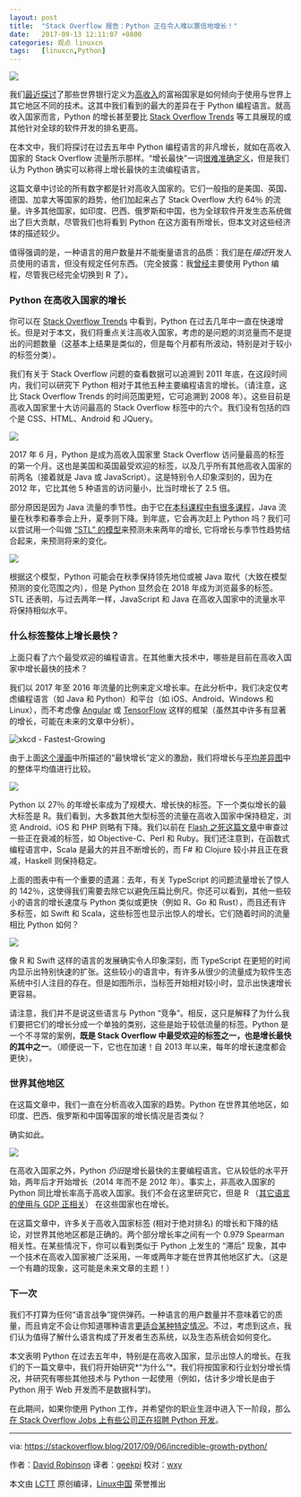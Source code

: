 ```yaml
---
layout: post
title:	"Stack Overflow 报告：Python 正在令人难以置信地增长！"
date:	2017-09-13 12:11:07 +0800 
categories:	观点 linuxcn 
tags:	[linuxcn,Python]
---
```



![](/Asserts/Images/album/201709/13/121049sgsq6s2tzt6sugow.jpg)


我们[最近探讨](https://stackoverflow.blog/2017/08/29/tale-two-industries-programming-languages-differ-wealthy-developing-countries/?utm_source=so-owned&utm_medium=blog&utm_campaign=gen-blog&utm_content=blog-link&utm_term=incredible-growth-python)了那些世界银行定义为[高收入](https://en.wikipedia.org/wiki/World_Bank_high-income_economy)的富裕国家是如何倾向于使用与世界上其它地区不同的技术。这其中我们看到的最大的差异在于 Python 编程语言。就高收入国家而言，Python 的增长甚至要比 [Stack Overflow Trends](https://insights.stackoverflow.com/trends?tags=python%2Cjavascript%2Cjava%2Cc%23%2Cphp%2Cc%2B%2B&utm_source=so-owned&utm_medium=blog&utm_campaign=gen-blog&utm_content=blog-link&utm_term=incredible-growth-python) 等工具展现的或其他针对全球的软件开发的排名更高。


在本文中，我们将探讨在过去五年中 Python 编程语言的非凡增长，就如在高收入国家的 Stack Overflow 流量所示那样。“增长最快”一词[很难准确定义](https://xkcd.com/1102/)，但是我们认为 Python 确实可以称得上增长最快的主流编程语言。


这篇文章中讨论的所有数字都是针对高收入国家的。它们一般指的是美国、英国、德国、加拿大等国家的趋势，他们加起来占了 Stack Overflow 大约 64％ 的流量。许多其他国家，如印度、巴西、俄罗斯和中国，也为全球软件开发生态系统做出了巨大贡献，尽管我们也将看到 Python 在这方面有所增长，但本文对这些经济体的描述较少。


值得强调的是，一种语言的用户数量并不能衡量语言的品质：我们是在*描述*开发人员使用的语言，但没有规定任何东西。（完全披露：我[曾经](https://stackoverflow.com/search?tab=newest&q=user%3a712603%20%5bpython%5d)主要使用 Python 编程，尽管我已经完全切换到 R 了）。


### Python 在高收入国家的增长


你可以在 [Stack Overflow Trends](https://insights.stackoverflow.com/trends?tags=python%2Cjavascript%2Cjava%2Cc%23%2Cphp%2Cc%2B%2B&utm_source=so-owned&utm_medium=blog&utm_campaign=gen-blog&utm_content=blog-link&utm_term=incredible-growth-python) 中看到，Python 在过去几年中一直在快速增长。但是对于本文，我们将重点关注高收入国家，考虑的是问题的浏览量而不是提出的问题数量（这基本上结果是类似的，但是每个月都有所波动，特别是对于较小的标签分类）。


我们有关于 Stack Overflow 问题的查看数据可以追溯到 2011 年底，在这段时间内，我们可以研究下 Python 相对于其他五种主要编程语言的增长。（请注意，这比 Stack Overflow Trends 的时间范围更短，它可追溯到 2008 年）。这些目前是高收入国家里十大访问最高的 Stack Overflow 标签中的六个。我们没有包括的四个是 CSS、HTML、Android 和 JQuery。


![](/Asserts/Images/album/201709/13/121109kcjdmdj1biqid1cm.png)


2017 年 6 月，Python 是成为高收入国家里 Stack Overflow 访问量最高的标签的第一个月。这也是美国和英国最受欢迎的标签，以及几乎所有其他高收入国家的前两名（接着就是 Java 或 JavaScript）。这是特别令人印象深刻的，因为在 2012 年，它比其他 5 种语言的访问量小，比当时增长了 2.5 倍。


部分原因是因为 Java 流量的季节性。由于它[在本科课程中有很多课程](https://stackoverflow.blog/2017/02/15/how-do-students-use-stack-overflow/)，Java 流量在秋季和春季会上升，夏季则下降。到年底，它会再次赶上 Python 吗？我们可以尝试用一个叫做 [“STL” 的模型](http://otexts.org/fpp2/sec-6-stl.html)来预测未来两年的增长, 它将增长与季节性趋势结合起来，来预测将来的变化。


![](/Asserts/Images/album/201709/13/121110jfyy8xhi10syw5y1.png)


根据这个模型，Python 可能会在秋季保持领先地位或被 Java 取代（大致在模型预测的变化范围之内），但是 Python 显然会在 2018 年成为浏览最多的标签。STL 还表明，与过去两年一样，JavaScript 和 Java 在高收入国家中的流量水平将保持相似水平。


### 什么标签整体上增长最快？


上面只看了六个最受欢迎的编程语言。在其他重大技术中，哪些是目前在高收入国家中增长最快的技术？


我们以 2017 年至 2016 年流量的比例来定义增长率。在此分析中，我们决定仅考虑编程语言（如 Java 和 Python）和平台（如 iOS、Android、Windows 和 Linux），而不考虑像 [Angular](https://stackoverflow.com/questions/tagged/angular) 或 [TensorFlow](https://stackoverflow.com/questions/tagged/tensorflow) 这样的框架（虽然其中许多有显著的增长，可能在未来的文章中分析）。


![xkcd - Fastest-Growing ](/Asserts/Images/album/201709/13/121115q15lhnh21n1s7gs1.png)


由于上面[这个漫画](https://xkcd.com/1102/)中所描述的“最快增长”定义的激励，我们将增长与[平均差异图](https://en.wikipedia.org/wiki/Bland%E2%80%93Altman_plot)中的整体平均值进行比较。


![](/Asserts/Images/album/201709/13/121116ojjjcr7671iurcc7.png)


Python 以 27％ 的年增长率成为了规模大、增长快的标签。下一个类似增长的最大标签是 R。我们看到，大多数其他大型标签的流量在高收入国家中保持稳定，浏览 Android、iOS 和 PHP 则略有下降。我们以前在 [Flash 之死这篇文章](https://stackoverflow.blog/2017/08/01/flash-dead-technologies-might-next/?utm_source=so-owned&utm_medium=blog&utm_campaign=gen-blog&utm_content=blog-link&utm_term=incredible-growth-python)中审查过一些正在衰减的标签，如 Objective-C、Perl 和 Ruby。我们还注意到，在函数式编程语言中，Scala 是最大的并且不断增长的，而 F# 和 Clojure 较小并且正在衰减，Haskell 则保持稳定。


上面的图表中有一个重要的遗漏：去年，有关 TypeScript 的问题流量增长了惊人的 142％，这使得我们需要去除它以避免压扁比例尺。你还可以看到，其他一些较小的语言的增长速度与 Python 类似或更快（例如 R、Go 和 Rust），而且还有许多标签，如 Swift 和 Scala，这些标签也显示出惊人的增长。它们随着时间的流量相比 Python 如何？


![](/Asserts/Images/album/201709/13/121117jbzwnn7l3a23bwla.png)


像 R 和 Swift 这样的语言的发展确实令人印象深刻，而 TypeScript 在更短的时间内显示出特别快速的扩张。这些较小的语言中，有许多从很少的流量成为软件生态系统中引人注目的存在。但是如图所示，当标签开始相对较小时，显示出快速增长更容易。


请注意，我们并不是说这些语言与 Python “竞争”。相反，这只是解释了为什么我们要把它们的增长分成一个单独的类别，这些是始于较低流量的标签。Python 是一个不寻常的案例，**既是 Stack Overflow 中最受欢迎的标签之一，也是增长最快的其中之一**。（顺便说一下，它也在加速！自 2013 年以来，每年的增长速度都会更快）。


### 世界其他地区


在这篇文章中，我们一直在分析高收入国家的趋势。Python 在世界其他地区，如印度、巴西、俄罗斯和中国等国家的增长情况是否类似？


确实如此。


![](/Asserts/Images/album/201709/13/121118kn4js9gkmznk2zmc.png)


在高收入国家之外，Python *仍旧*是增长最快的主要编程语言。它从较低的水平开始，两年后才开始增长（2014 年而不是 2012 年）。事实上，非高收入国家的 Python 同比增长率高于高收入国家。我们不会在这里研究它，但是 R （[其它语言的使用与 GDP 正相关](https://stackoverflow.blog/2017/08/29/tale-two-industries-programming-languages-differ-wealthy-developing-countries/?utm_source=so-owned&utm_medium=blog&utm_campaign=gen-blog&utm_content=blog-link&utm_term=incredible-growth-python)） 在这些国家也在增长。


在这篇文章中，许多关于高收入国家标签 (相对于绝对排名) 的增长和下降的结论，对世界其他地区都是正确的。两个部分增长率之间有一个 0.979 Spearman 相关性。在某些情况下，你可以看到类似于 Python 上发生的 “滞后” 现象，其中一个技术在高收入国家被广泛采用，一年或两年才能在世界其他地区扩大。（这是一个有趣的现象，这可能是未来文章的主题！）


### 下一次


我们不打算为任何“语言战争”提供弹药。一种语言的用户数量并不意味着它的质量，而且肯定不会让你知道哪种语言[更适合某种特定情况](https://stackoverflow.blog/2011/08/16/gorilla-vs-shark/?utm_source=so-owned&utm_medium=blog&utm_campaign=gen-blog&utm_content=blog-link&utm_term=incredible-growth-python)。不过，考虑到这点，我们认为值得了解什么语言构成了开发者生态系统，以及生态系统会如何变化。


本文表明 Python 在过去五年中，特别是在高收入国家，显示出惊人的增长。在我们的下一篇文章中，我们将开始研究*“为什么”*。我们将按国家和行业划分增长情况，并研究有哪些其他技术与 Python 一起使用（例如，估计多少增长是由于 Python 用于 Web 开发而不是数据科学)。


在此期间，如果你使用 Python 工作，并希望你的职业生涯中进入下一阶段，那么[在 Stack Overflow Jobs 上有些公司正在招聘 Python 开发](https://stackoverflow.com/jobs/developer-jobs-using-python?utm_source=so-owned&utm_medium=blog&utm_campaign=gen-blog&utm_content=blog-link&utm_term=incredible-growth-python)。




---


via: <https://stackoverflow.blog/2017/09/06/incredible-growth-python/>


作者：[David Robinson](https://stackoverflow.blog/authors/drobinson/) 译者：[geekpi](https://github.com/geekpi) 校对：[wxy](https://github.com/wxy)


本文由 [LCTT](https://github.com/LCTT/TranslateProject) 原创编译，[Linux中国](https://linux.cn/) 荣誉推出

